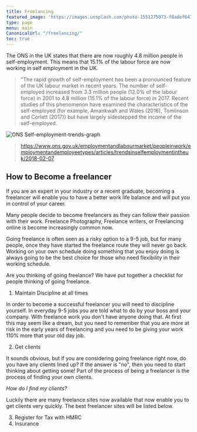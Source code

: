 ```yaml
---
title: Freelancing
featured_image: 'https://images.unsplash.com/photo-1551275073-f8adef647c1d?ixlib=rb-1.2.1&ixid=eyJhcHBfaWQiOjEyMDd9&auto=format&fit=crop&w=1347&q=80'
type: page
menu: main
CanonicalUrl: "/freelancing/"
toc: true
---
```



The ONS in the UK states that there are now roughly 4.8 million people in self-employment.  This means that 15.1% of the labour force are now working in self employment in the UK.

>"The rapid growth of self-employment has been a pronounced feature of the UK labour market in recent years. The number of self-employed increased from 3.3 million people (12.0% of the labour force) in 2001 to 4.8 million (15.1% of the labour force) in 2017. Recent studies of this phenomenon have examined the characteristics of the self-employed (for example, Amankwah and Wales (2016), Tomlinson and Corlett (2017)) but have largely sidestepped the income of the self-employed.

![ONS Self-employment-trends-graph](https://i.ibb.co/1Jgtg7b/Figure-1-The-cumulative-change-in-employee-and-self-employed-jobs.png)

> https://www.ons.gov.uk/employmentandlabourmarket/peopleinwork/employmentandemployeetypes/articles/trendsinselfemploymentintheuk/2018-02-07


## How to Become a freelancer
If you are an expert in your industry or a recent graduate, becoming a freelancer will enable you to have a better work life balance and will put you in control of your career.

Many people decide to become freelancers as they can follow their passion with their work.  Freelance Photography, Freelance writers, or Freelancing online is become increasingly common now.

Going freelance is often seen as a risky option to a 9-5 job, but for many people, once they have started the freelance route they will never go back.  Working on your own schedule doing something that you enjoy doing is always going to be the best choice for those who need flexibility in their working schedule.

Are you thinking of going freelance?  We have put together a checklist for people thinking of going freelance.

1. Maintain Discipline at all times

In order to become a successful freelancer you will need to discipline yourself.  In everyday 9-5 jobs you are told what to do by your boss and your company.  With freelance work you don't have anyone doing that.  At first this may seem like a dream, but you need to remember that you are more at risk in the early years of freelancing and you need to be giving your work 110% more that your old day job.  


2. Get clients

It sounds obvious, but if you are considering going freelance right now, do you have any clients lined up?  If the answer is "no", then you need to start thinking about getting some!  Part of the process of being a freelancer is the process of finding your own clients.

*How do I find my clients?*

Luckily there are many freelance sites now available that now enable you to get clients very quickly.  The best freelancer sites will be listed below.



3. Register for Tax with HMRC
4. Insurance
